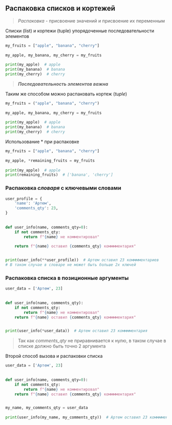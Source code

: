 ## Распаковка списков и кортежей

> _Распаковка_ - присвоение значений и присвоение их переменным

Списки (list) и кортежи (tuple) упорядоченные последовательности элементов

```python
my_fruits = ["apple", "banana", "cherry"]  
  
my_apple, my_banana, my_cherry = my_fruits  
  
print(my_apple)  # apple
print(my_banana)  # banana
print(my_cherry)  # cherry
```

> _**Последовательность элементов важна**_

Таким же способом можно распаковать кортеж (_tuple_)

```python
my_fruits = ("apple", "banana", "cherry")  
  
my_apple, my_banana, my_cherry = my_fruits  
  
print(my_apple)  # apple
print(my_banana)  # banana
print(my_cherry)  # cherry
```

Использование * при распаковке

```python
my_fruits = ["apple", "banana", "cherry"]  
  
my_apple, *remaining_fruits = my_fruits  
  
print(my_apple)  # apple
print(remaining_fruits)  # ['banana', 'cherry']
```

### Распаковка _словаря_ с ключевыми словами

```python
user_profile = {  
    'name': 'Артем',  
    'comments_qty': 23,  
}  
  
  
def user_info(name, comments_qty=0):  
    if not comments_qty:  
        return f"{name} не комментировал"    
        
	return f"{name} оставил {comments_qty} комммментария"  


print(user_info(**user_profile))  # Артем оставил 23 комммментариев
# В таком случае в словаре не может быть больше 2х ключей
```


### Распаковка списка в позиционные аргументы

```python
user_data = ['Артем', 23]  
  
  
def user_info(name, comments_qty):  
    if not comments_qty:  
        return f"{name} не комментировал"  
    return f"{name} оставил {comments_qty} комммментария"  


print(user_info(*user_data))  # Артем оставил 23 комммментария
```

> Так как _comments_qty_ не приравнивается к нулю, в таком случае в списке должно быть точно 2 аргумента

Второй способ вызова и распаковки списка

```python
user_data = ['Артем', 23]  
  
  
def user_info(name, comments_qty=0):  
    if not comments_qty:  
        return f"{name} не комментировал"  
    return f"{name} оставил {comments_qty} комммментария"  


my_name, my_comments_qty = user_data  
  
print(user_info(my_name, my_comments_qty))  # Артем оставил 23 комммментария
```
